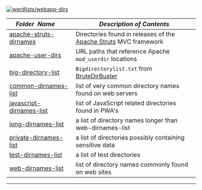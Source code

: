 [![werdlists/webapp-dirs](https://img.shields.io/badge/werdlists-webapp_dirs-purple.svg?logo=github&style=popout&longCache=true)](# "werdlists/webapp-dirs")

|&nbsp;&nbsp;&nbsp;&nbsp;_Folder&nbsp;&nbsp;Name_&nbsp;&nbsp;&nbsp;&nbsp;| _Description of Contents_
|:----------------|--------------------------------------------------------------------------------------------------------------------------------------------------------
| [apache-struts-dirnames](apache-struts-dirnames.txt) | Directories found in releases of the [Apache Struts](https://struts.apache.org "Apache Struts is a free, open-source, MVC framework for creating elegant, modern Java web applications.") MVC framework  
| [apache-user-dirs](apache-user-dirs.txt) |  URL paths that reference Apache `mod_userdir` locations 
| [big-directory-list](big-directory-list.txt) | `Bigdirectorylist.txt` from [BruteDirBuster](https://github.com/jhayes14/BruteDirBuster)
| [common-dirnames-list](common-dirnames-list.txt) |  list of very common directory names found on web servers 
| [javascript-dirnames-list](javascript-dirnames-list.txt) |  list of JavaScript related directories found in PWA's 
| [long-dirnames-list](long-dirnames-list.txt) |  a list of directory names longer than web-dirnames-list 
| [private-dirnames-list](private-dirnames-list.txt) |  a list of directories possibly containing sensitive data 
| [test-dirnames-list](test-dirnames-list.txt) |  a list of test directories 
| [web-dirnames-list](web-dirnames-list.txt) |  list of directory names commonly found on web sites 

* * *

